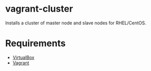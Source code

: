 # vagrant-cluster

Installs a cluster of master node and slave nodes for RHEL/CentOS.

# Requirements
- [VirtualBox](https://www.virtualbox.org/wiki/Downloads)
- [Vagrant](https://www.vagrantup.com/downloads.html)
